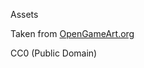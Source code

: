 Assets

Taken from [OpenGameArt.org](https://opengameart.org/content/zelda-like-tilesets-and-sprites)

CC0 (Public Domain)
